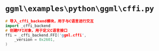 # `ggml\examples\python\ggml\cffi.py`

```cpp
# 导入_cffi_backend模块，用于与C语言进行交互
import _cffi_backend
# 创建FFI对象，用于定义C语言接口
ffi = _cffi_backend.FFI('ggml.cffi',
    _version = 0x2601,
)
```